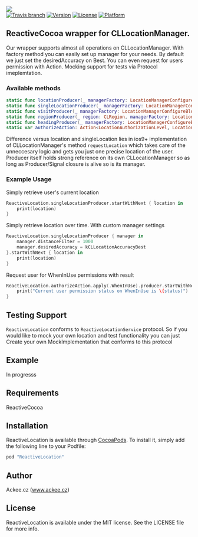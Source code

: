 ![](http://img.ack.ee/default/image/test/ios_reactivelocation_logo.png)  
[![Travis branch](https://img.shields.io/travis/AckeeCZ/ReactiveLocation/master.svg?maxAge=2592000)](https://travis-ci.org/AckeeCZ/ReactiveLocation)
[![Version](https://img.shields.io/cocoapods/v/ReactiveLocation.svg?style=flat)](http://cocoapods.org/pods/ReactiveLocation)
[![License](https://img.shields.io/cocoapods/l/ReactiveLocation.svg?style=flat)](http://cocoapods.org/pods/ReactiveLocation)
[![Platform](https://img.shields.io/cocoapods/p/ReactiveLocation.svg?style=flat)](http://cocoapods.org/pods/ReactiveLocation)

## ReactiveCocoa wrapper for CLLocationManager.

Our wrapper supports almost all operations on CLLocationManager. With factory method you can easily set up manager for your needs. By default we just set the desiredAccuracy on Best. You can even request for users permission with Action. Mocking support for tests via Protocol imeplemtation.

### Available methods
```swift
static func locationProducer(_ managerFactory: LocationManagerConfigureBlock?) -> SignalProducer<CLLocation, LocationError>
static func singleLocationProducer(_ managerFactory: LocationManagerConfigureBlock?) -> SignalProducer<CLLocation, LocationError>
static func visitProducer(_ managerFactory: LocationManagerConfigureBlock?) -> SignalProducer<CLVisit, LocationError>
static func regionProducer(_ region: CLRegion, managerFactory: LocationManagerConfigureBlock?) -> SignalProducer<RegionEvent, LocationError>
static func headingProducer(_ managerFactory: LocationManagerConfigureBlock?) -> SignalProducer<CLHeading, LocationError>
static var authorizeAction: Action<LocationAuthorizationLevel, LocationAuthorizationLevel, LocationAuthorizationError> { get }
```

Difference versus location and singleLocation lies in ios9+ implementation of CLLocationManager's method `requestLocation` which takes care of the unneccesary logic and gets you just one precise location of the user. Producer itself holds strong reference on its own CLLocationManager so as long as Producer/Signal closure is alive so is its manager.

### Example Usage
Simply retrieve user's current location

```swift
ReactiveLocation.singleLocationProducer.startWithNext { location in
    print(location)            
}
```

Simply retrieve location over time. With custom manager settings

```swift
ReactiveLocation.singleLocationProducer { manager in
	manager.distanceFilter = 1000
	manager.desiredAccuracy = kCLLocationAccuracyBest
}.startWithNext { location in
    print(location)            
}
```

Request user for WhenInUse permissions with result

```swift
ReactiveLocation.authorizeAction.apply(.WhenInUse).producer.startWithNext { (status) in
	print("Current user permission status on WhenInUse is \(status)")
}
```

## Testing Support

`ReactiveLocation` conforms to `ReactiveLocationService` protocol. So if you would like to mock your own location and test functionality you can just Create your own MockImplementation that conforms to this protocol



## Example

In progresss

## Requirements

ReactiveCocoa

## Installation

ReactiveLocation is available through [CocoaPods](http://cocoapods.org). To install
it, simply add the following line to your Podfile:

```ruby
pod "ReactiveLocation"
```

## Author

Ackee.cz (www.ackee.cz)

## License

ReactiveLocation is available under the MIT license. See the LICENSE file for more info.

